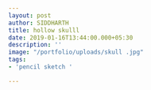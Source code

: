 ```yaml
---
layout: post
author: SIDDHARTH
title: hollow skulll
date: 2019-01-16T13:44:00.000+05:30
description: ''
image: "/portfolio/uploads/skull .jpg"
tags:
- 'pencil sketch '

---
```

